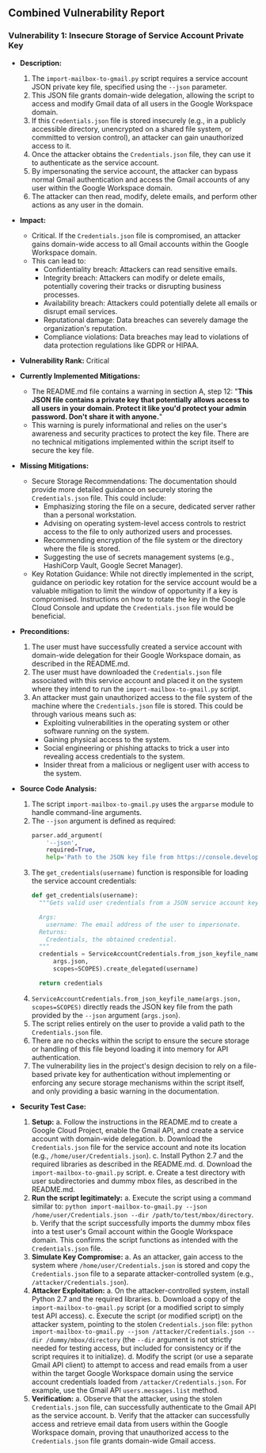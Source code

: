 ## Combined Vulnerability Report

### Vulnerability 1: Insecure Storage of Service Account Private Key

- **Description:**
    1. The `import-mailbox-to-gmail.py` script requires a service account JSON private key file, specified using the `--json` parameter.
    2. This JSON file grants domain-wide delegation, allowing the script to access and modify Gmail data of all users in the Google Workspace domain.
    3. If this `Credentials.json` file is stored insecurely (e.g., in a publicly accessible directory, unencrypted on a shared file system, or committed to version control), an attacker can gain unauthorized access to it.
    4. Once the attacker obtains the `Credentials.json` file, they can use it to authenticate as the service account.
    5. By impersonating the service account, the attacker can bypass normal Gmail authentication and access the Gmail accounts of any user within the Google Workspace domain.
    6. The attacker can then read, modify, delete emails, and perform other actions as any user in the domain.

- **Impact:**
    - Critical. If the `Credentials.json` file is compromised, an attacker gains domain-wide access to all Gmail accounts within the Google Workspace domain.
    - This can lead to:
        - Confidentiality breach: Attackers can read sensitive emails.
        - Integrity breach: Attackers can modify or delete emails, potentially covering their tracks or disrupting business processes.
        - Availability breach: Attackers could potentially delete all emails or disrupt email services.
        - Reputational damage: Data breaches can severely damage the organization's reputation.
        - Compliance violations: Data breaches may lead to violations of data protection regulations like GDPR or HIPAA.

- **Vulnerability Rank:** Critical

- **Currently Implemented Mitigations:**
    - The README.md file contains a warning in section A, step 12: "**This JSON file contains a private key that potentially allows access to all users in your domain. Protect it like you'd protect your admin password. Don't share it with anyone.**"
    - This warning is purely informational and relies on the user's awareness and security practices to protect the key file. There are no technical mitigations implemented within the script itself to secure the key file.

- **Missing Mitigations:**
    - Secure Storage Recommendations: The documentation should provide more detailed guidance on securely storing the `Credentials.json` file. This could include:
        - Emphasizing storing the file on a secure, dedicated server rather than a personal workstation.
        - Advising on operating system-level access controls to restrict access to the file to only authorized users and processes.
        - Recommending encryption of the file system or the directory where the file is stored.
        - Suggesting the use of secrets management systems (e.g., HashiCorp Vault, Google Secret Manager).
    - Key Rotation Guidance:  While not directly implemented in the script, guidance on periodic key rotation for the service account would be a valuable mitigation to limit the window of opportunity if a key is compromised. Instructions on how to rotate the key in the Google Cloud Console and update the `Credentials.json` file would be beneficial.

- **Preconditions:**
    1. The user must have successfully created a service account with domain-wide delegation for their Google Workspace domain, as described in the README.md.
    2. The user must have downloaded the `Credentials.json` file associated with this service account and placed it on the system where they intend to run the `import-mailbox-to-gmail.py` script.
    3. An attacker must gain unauthorized access to the file system of the machine where the `Credentials.json` file is stored. This could be through various means such as:
        - Exploiting vulnerabilities in the operating system or other software running on the system.
        - Gaining physical access to the system.
        - Social engineering or phishing attacks to trick a user into revealing access credentials to the system.
        - Insider threat from a malicious or negligent user with access to the system.

- **Source Code Analysis:**
    1. The script `import-mailbox-to-gmail.py` uses the `argparse` module to handle command-line arguments.
    2. The `--json` argument is defined as required:
       ```python
       parser.add_argument(
           '--json',
           required=True,
           help='Path to the JSON key file from https://console.developers.google.com')
       ```
    3. The `get_credentials(username)` function is responsible for loading the service account credentials:
       ```python
       def get_credentials(username):
         """Gets valid user credentials from a JSON service account key file.

         Args:
           username: The email address of the user to impersonate.
         Returns:
           Credentials, the obtained credential.
         """
         credentials = ServiceAccountCredentials.from_json_keyfile_name(
             args.json,
             scopes=SCOPES).create_delegated(username)

         return credentials
       ```
    4. `ServiceAccountCredentials.from_json_keyfile_name(args.json, scopes=SCOPES)` directly reads the JSON key file from the path provided by the `--json` argument (`args.json`).
    5. The script relies entirely on the user to provide a valid path to the `Credentials.json` file.
    6. There are no checks within the script to ensure the secure storage or handling of this file beyond loading it into memory for API authentication.
    7. The vulnerability lies in the project's design decision to rely on a file-based private key for authentication without implementing or enforcing any secure storage mechanisms within the script itself, and only providing a basic warning in the documentation.

- **Security Test Case:**
    1. **Setup:**
        a. Follow the instructions in the README.md to create a Google Cloud Project, enable the Gmail API, and create a service account with domain-wide delegation.
        b. Download the `Credentials.json` file for the service account and note its location (e.g., `/home/user/Credentials.json`).
        c. Install Python 2.7 and the required libraries as described in the README.md.
        d. Download the `import-mailbox-to-gmail.py` script.
        e. Create a test directory with user subdirectories and dummy mbox files, as described in the README.md.
    2. **Run the script legitimately:**
        a. Execute the script using a command similar to: `python import-mailbox-to-gmail.py --json /home/user/Credentials.json --dir /path/to/test/mbox/directory`.
        b. Verify that the script successfully imports the dummy mbox files into a test user's Gmail account within the Google Workspace domain. This confirms the script functions as intended with the `Credentials.json` file.
    3. **Simulate Key Compromise:**
        a. As an attacker, gain access to the system where `/home/user/Credentials.json` is stored and copy the `Credentials.json` file to a separate attacker-controlled system (e.g., `/attacker/Credentials.json`).
    4. **Attacker Exploitation:**
        a. On the attacker-controlled system, install Python 2.7 and the required libraries.
        b. Download a copy of the `import-mailbox-to-gmail.py` script (or a modified script to simply test API access).
        c. Execute the script (or modified script) on the attacker system, pointing to the stolen `Credentials.json` file: `python import-mailbox-to-gmail.py --json /attacker/Credentials.json --dir /dummy/mbox/directory` (the `--dir` argument is not strictly needed for testing access, but included for consistency or if the script requires it to initialize).
        d. Modify the script (or use a separate Gmail API client) to attempt to access and read emails from a user within the target Google Workspace domain using the service account credentials loaded from `/attacker/Credentials.json`. For example, use the Gmail API `users.messages.list` method.
    5. **Verification:**
        a. Observe that the attacker, using the stolen `Credentials.json` file, can successfully authenticate to the Gmail API as the service account.
        b. Verify that the attacker can successfully access and retrieve email data from users within the Google Workspace domain, proving that unauthorized access to the `Credentials.json` file grants domain-wide Gmail access.
